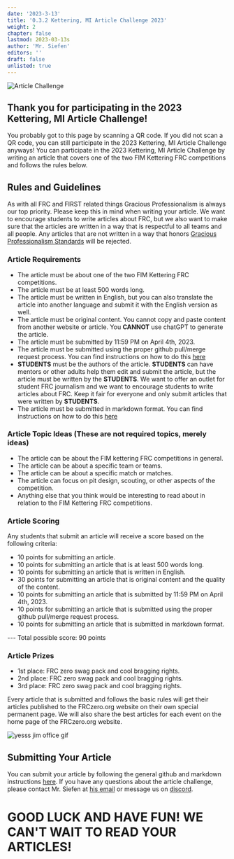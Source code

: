 ```yaml
---
date: '2023-3-13'
title: '0.3.2 Kettering, MI Article Challenge 2023'
weight: 2
chapter: false
lastmod: 2023-03-13s
author: 'Mr. Siefen'
editors: ''
draft: false
unlisted: true
---
```


![Article Challenge](/images/writingPerson.png)

## Thank you for participating in the 2023 Kettering, MI Article Challenge!

You probably got to this page by scanning a QR code.  If you did not scan a QR code, you can still participate in the 2023 Kettering, MI Article Challenge anyways! You can participate in the 2023 Kettering, MI Article Challenge by writing an article that covers one of the two FIM Kettering FRC competitions and follows the rules below.

## Rules and Guidelines

As with all FRC and FIRST related things Gracious Professionalism is always our top priority. Please keep this in mind when writing your article.  We want to encourage students to write articles about FRC, but we also want to make sure that the articles are written in a way that is respectful to all teams and all people. Any articles that are not written in a way that honors [Gracious Professionalism Standards](https://www.firstinspires.org/community/inspire/enduring-legacy-of-gracious-professionalism) will be rejected.

### Article Requirements

* The article must be about one of the two FIM Kettering FRC competitions.
* The article must be at least 500 words long.
* The article must be written in English, but you can also translate the article into another language and submit it with the English version as well.
* The article must be original content.  You cannot copy and paste content from another website or article. You **CANNOT** use chatGPT to generate the article.
* The article must be submitted by 11:59 PM on April 4th, 2023.
* The article must be submitted using the proper github pull/merge request process.  You can find instructions on how to do this [here](https://FRCzero.org/about/writing-content/)
* **STUDENTS** must be the authors of the article.  **STUDENTS** can have mentors or other adults help them edit and submit the article, but the article must be written by the **STUDENTS**. We want to offer an outlet for student FRC journalism and we want to encourage students to write articles about FRC. Keep it fair for everyone and only submit articles that were written by **STUDENTS**.
* The article must be submitted in markdown format.  You can find instructions on how to do this [here](https://FRCzero.org/about/writing-content/)

### Article Topic Ideas (These are not required topics, merely ideas)

* The article can be about the FIM kettering FRC competitions in general.
* The article can be about a specific team or teams.
* The article can be about a specific match or matches.
* The article can focus on pit design, scouting, or other aspects of the competition.
* Anything else that you think would be interesting to read about in relation to the FIM Kettering FRC competitions.

### Article Scoring

Any students that submit an article will receive a score based on the following criteria:

* 10 points for submitting an article.
* 10 points for submitting an article that is at least 500 words long.
* 10 points for submitting an article that is written in English.
* 30 points for submitting an article that is original content and the quality of the content.
* 10 points for submitting an article that is submitted by 11:59 PM on April 4th, 2023.
* 10 points for submitting an article that is submitted using the proper github pull/merge request process.
* 10 points for submitting an article that is submitted in markdown format.

--- Total possible score: 90 points

### Article Prizes

* 1st place: FRC zero swag pack and cool bragging rights.
* 2nd place: FRC zero swag pack and cool bragging rights.
* 3rd place: FRC zero swag pack and cool bragging rights.

Every article that is submitted and follows the basic rules will get their articles published to the FRCzero.org website on their own special permanent page.  We will also share the best articles for each event on the home page of the FRCzero.org website.

![yesss jim office gif](https://images.squarespace-cdn.com/content/v1/5ae874121137a64e7afb7ce8/1531272108958-WGIB73QNFYWJ1Q40T910/giphy.gif)

## Submitting Your Article

You can submit your article by following the general github and markdown instructions [here](https://FRCzero.org/about/writing-content/).  If you have any questions about the article challenge, please contact Mr. Siefen at [his email](mailto:siefens.robot.emporium@gmail.com) or message us on [discord](https://discord.gg/Ja2WFKCjEK).

# GOOD LUCK AND HAVE FUN! WE CAN'T WAIT TO READ YOUR ARTICLES!
